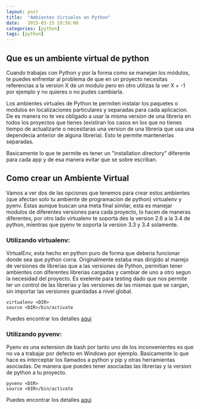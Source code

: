 ```yaml
---
layout: post
title:  "Ambientes Virtuales en Python"
date:   2015-03-15 19:56:00
categories: [python]
tags: [python]
---
```


## Que es un ambiente virtual de python

Cuando trabajas con Python y por la forma como se manejan los módulos, te puedes enfrentar al problema de que en un proyecto necesitas referencias a la version X de un modulo pero en otro utilizas la ver X + -1 por ejemplo y no quieres o no pudes cambiarla.

Los ambientes virtuales de Python te permiten instalar los paquetes o modulos en localizaciones particulares y separadas para cada aplicacion. De es manera no te ves obligado a usar la misma version de una libreria en todos los proyectos que tienes (existiran los casos en los que no tienes tiempo de actualizarte o necesitaras una version de una libreria que usa una dependecia anterior de alguna libreria). Esto te permite mantenerlas separadas.

Basicamente lo que te permite es tener un "installation directory" diferente para cada app y de esa manera evitar que se sobre escriban.


## Como crear un Ambiente Virtual

Vamos a ver dos de las opciones que tenemos para crear estos ambientes (que afectan solo tu ambiente de programacion de python) virtualenv y pyenv. Estas aunque buscan una meta final similar, esta es manejar modulos de diferentes versiones para cada proyecto, lo  hacen de maneras diferentes, por otro lado virtualenv te soporta des la version 2.6 a la 3.4 de python, mientras que pyenv te soporta la version 3.3 y 3.4 solamente.

### Utilizando virtualenv:

VirtualEnv, esta hecho en python puro de forma que deberia funcionar donde sea que python corra. Originalmente estaba mas dirigido al manejo de versiones de librerias que a las versiones de Python, permitian tener ambientes con diferentes librerias cargadas y cambiar de uno a otro segun la necesidad del proyecto. Es exelente para testing dado que nos permite ter un control de las librerias y las versiones de las mismas que se cargan, sin importar las versiones guardadas a nivel global.

```
virtualenv <DIR>
source <DIR>/bin/activate
```

Puedes encontrar los detalles [aqui](https://virtualenv.pypa.io/en/latest/userguide.html#usage)

### Utilizando pyvenv:

Pyenv  es una extension de bash por tanto uno de los inconvenientes es que no va a trabajar por defecto en Windows por ejemplo. Basicamente lo que hace es interceptar los llamados a python y pip y otras herramientas asociadas. De manera que puedes tener asociadas las librerias y la version de python a tu proyecto. 

```
pyvenv <DIR>
source <DIR>/bin/activate
```

Puedes encontrar los detalles [aqui](https://docs.python.org/3.4/library/venv.html)

